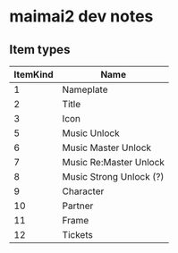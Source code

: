 
# maimai2 dev notes

## Item types

| ItemKind | Name                    |
|----------|-------------------------|
| 1        | Nameplate               |
| 2        | Title                   |
| 3        | Icon                    |
| 5        | Music Unlock            |
| 6        | Music Master Unlock     |
| 7        | Music Re:Master Unlock  |
| 8        | Music Strong Unlock (?) |
| 9        | Character               |
| 10       | Partner                 |
| 11       | Frame                   |
| 12       | Tickets                 |

